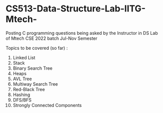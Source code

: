 # CS513-Data-Structure-Lab-IITG-Mtech-
Posting C programming questions being asked by the Instructor in DS Lab of Mtech CSE 2022 batch Jul-Nov Semester

Topics to be covered (so far) :

1. Linked List
2. Stack
3. Binary Search Tree
4. Heaps
5. AVL Tree
6. Multiway Search Tree
7. Red-Black Tree
8. Hashing
9. DFS/BFS
10. Strongly Connected Components

